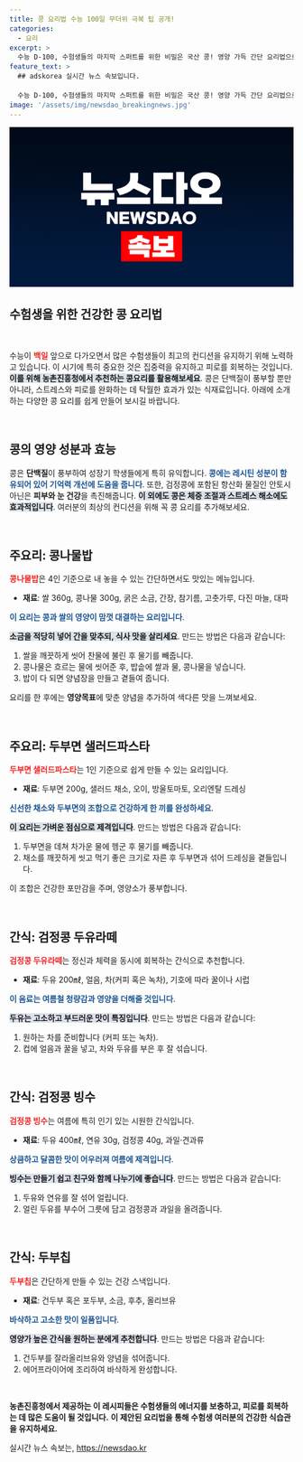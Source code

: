 ```yaml
---
title: 콩 요리법 수능 100일 무더위 극복 팁 공개!
categories:
  - 요리
excerpt: >
  수능 D-100, 수험생들의 마지막 스퍼트를 위한 비밀은 국산 콩! 영양 가득 간단 요리법으로 스트레스 해소와 체력 보충을 도와줄 수 있는 추천 레시피를 공개합니다. 클릭해서 건강한 학습을 위한 맛있는 비법을 알아보세요!
feature_text: >
  ## adskorea 실시간 뉴스 속보입니다.

  수능 D-100, 수험생들의 마지막 스퍼트를 위한 비밀은 국산 콩! 영양 가득 간단 요리법으로 스트레스 해소와 체력 보충을 도와줄 수 있는 추천 레시피를 공개합니다. 클릭해서 건강한 학습을 위한 맛있는 비법을 알아보세요!
image: '/assets/img/newsdao_breakingnews.jpg'
---
```


<p><img src="/assets/img/newsdao_breakingnews.jpg" alt="adskorea 속보" /></p>

<h2 data-ke-size="size26">수험생을 위한 건강한 콩 요리법</h2>

<p data-ke-size="size16">&nbsp;</p>

<p>수능이 <b><span style="color: #ee2323;">백일</span></b> 앞으로 다가오면서 많은 수험생들이 최고의 컨디션을 유지하기 위해 노력하고 있습니다. 이 시기에 특히 중요한 것은 집중력을 유지하고 피로를 회복하는 것입니다.<b><span style="background-color: #21538527;">이를 위해 농촌진흥청에서 추천하는 콩요리를 활용해보세요</span></b>. 콩은 단백질이 풍부할 뿐만 아니라, 스트레스와 피로를 완화하는 데 탁월한 효과가 있는 식재료입니다. 아래에 소개하는 다양한 콩 요리를 쉽게 만들어 보시길 바랍니다.</p>

<p data-ke-size="size16">&nbsp;</p>

<h2 data-ke-size="size26">콩의 영양 성분과 효능</h2>

<p>콩은 <b>단백질</b>이 풍부하여 성장기 학생들에게 특히 유익합니다. <b><span style="color: #1a5490;">콩에는 레시틴 성분이 함유되어 있어 기억력 개선에 도움을 줍니다</span></b>. 또한, 검정콩에 포함된 항산화 물질인 안토시아닌은 <b>피부와 눈 건강</b>을 촉진해줍니다. <b><span style="background-color: #21538527;">이 외에도 콩은 체중 조절과 스트레스 해소에도 효과적입니다</span></b>. 여러분의 최상의 컨디션을 위해 꼭 콩 요리를 추가해보세요. </p>

<p data-ke-size="size16">&nbsp;</p>

<h2 data-ke-size="size26">주요리: 콩나물밥</h2>

<p><b><span style="color: #ee2323;">콩나물밥</span></b>은 4인 기준으로 내 놓을 수 있는 간단하면서도 맛있는 메뉴입니다. </p>

<ul>
<li><b>재료</b>: 쌀 360g, 콩나물 300g, 굵은 소금, 간장, 참기름, 고춧가루, 다진 마늘, 대파</li>
</ul>

<p><b><span style="color: #1a5490;">이 요리는 콩과 쌀의 영양이 맘껏 대결하는 요리입니다</span></b>.</p>

<p><b><span style="background-color: #21538527;">소금을 적당히 넣어 간을 맞추되, 식사 맛을 살리세요</span></b>. 만드는 방법은 다음과 같습니다:</p>

<ol>
<li>쌀을 깨끗하게 씻어 찬물에 불린 후 물기를 빼줍니다.</li>
<li>콩나물은 흐르는 물에 씻어준 후, 밥솥에 쌀과 물, 콩나물을 넣습니다.</li>
<li>밥이 다 되면 양념장을 만들고 곁들여 줍니다.</li>
</ol>

<p>요리를 한 후에는 <b>영양목표</b>에 맞춘 양념을 추가하여 색다른 맛을 느껴보세요.</p>

<p data-ke-size="size16">&nbsp;</p>

<h2 data-ke-size="size26">주요리: 두부면 샐러드파스타</h2>

<p><b><span style="color: #ee2323;">두부면 샐러드파스타</span></b>는 1인 기준으로 쉽게 만들 수 있는 요리입니다.</p>

<ul>
<li><b>재료</b>: 두부면 200g, 샐러드 채소, 오이, 방울토마토, 오리엔탈 드레싱</li>
</ul>

<p><b><span style="color: #1a5490;">신선한 채소와 두부면의 조합으로 건강하게 한 끼를 완성하세요</span></b>.</p>

<p><b><span style="background-color: #21538527;">이 요리는 가벼운 점심으로 제격입니다</span></b>. 만드는 방법은 다음과 같습니다:</p>

<ol>
<li>두부면을 데쳐 차가운 물에 헹군 후 물기를 빼줍니다.</li>
<li>채소를 깨끗하게 씻고 먹기 좋은 크기로 자른 후 두부면과 섞어 드레싱을 곁들입니다.</li>
</ol>

<p>이 조합은 건강한 포만감을 주며, 영양소가 풍부합니다.</p>

<p data-ke-size="size16">&nbsp;</p>

<h2 data-ke-size="size26">간식: 검정콩 두유라떼</h2>

<p><b><span style="color: #ee2323;">검정콩 두유라떼</span></b>는 정신과 체력을 동시에 회복하는 간식으로 추천합니다.</p>

<ul>
<li><b>재료</b>: 두유 200㎖, 얼음, 차(커피 혹은 녹차), 기호에 따라 꿀이나 시럽</li>
</ul>

<p><b><span style="color: #1a5490;">이 음료는 여름철 청량감과 영양을 더해줄 것입니다</span></b>.</p>

<p><b><span style="background-color: #21538527;">두유는 고소하고 부드러운 맛이 특징입니다</span></b>. 만드는 방법은 다음과 같습니다:</p>

<ol>
<li>원하는 차를 준비합니다 (커피 또는 녹차).</li>
<li>컵에 얼음과 꿀을 넣고, 차와 두유를 부은 후 잘 섞습니다.</li>
</ol>

<p data-ke-size="size16">&nbsp;</p>

<h2 data-ke-size="size26">간식: 검정콩 빙수</h2>

<p><b><span style="color: #ee2323;">검정콩 빙수</span></b>는 여름에 특히 인기 있는 시원한 간식입니다.</p>

<ul>
<li><b>재료</b>: 두유 400㎖, 연유 30g, 검정콩 40g, 과일·견과류</li>
</ul>

<p><b><span style="color: #1a5490;">상큼하고 달콤한 맛이 어우러져 여름에 제격입니다</span></b>.</p>

<p><b><span style="background-color: #21538527;">빙수는 만들기 쉽고 친구와 함께 나누기에 좋습니다</span></b>. 만드는 방법은 다음과 같습니다:</p>

<ol>
<li>두유와 연유를 잘 섞어 얼립니다.</li>
<li>얼린 두유를 부수어 그릇에 담고 검정콩과 과일을 올려줍니다.</li>
</ol>

<p data-ke-size="size16">&nbsp;</p>

<h2 data-ke-size="size26">간식: 두부칩</h2>

<p><b><span style="color: #ee2323;">두부칩</span></b>은 간단하게 만들 수 있는 건강 스낵입니다.</p>

<ul>
<li><b>재료</b>: 건두부 혹은 포두부, 소금, 후추, 올리브유</li>
</ul>

<p><b><span style="color: #1a5490;">바삭하고 고소한 맛이 일품입니다</span></b>.</p>

<p><b><span style="background-color: #21538527;">영양가 높은 간식을 원하는 분에게 추천합니다</span></b>. 만드는 방법은 다음과 같습니다:</p>

<ol>
<li>건두부를 잘라올리브유와 양념을 섞어줍니다.</li>
<li>에어프라이어에 조리하여 바삭하게 완성합니다.</li>
</ol>

<p data-ke-size="size16">&nbsp;</p>

<p><b>농촌진흥청에서 제공하는 이 레시피들은 수험생들의 에너지를 보충하고, 피로를 회복하는 데 많은 도움이 될 것입니다.</b> <b>이 제안된 요리법을 통해 수험생 여러분의 건강한 식습관을 유지하세요.</b></p>
실시간 뉴스 속보는, <a href="https://newsdao.kr" rel="dofollow">https://newsdao.kr</a>



